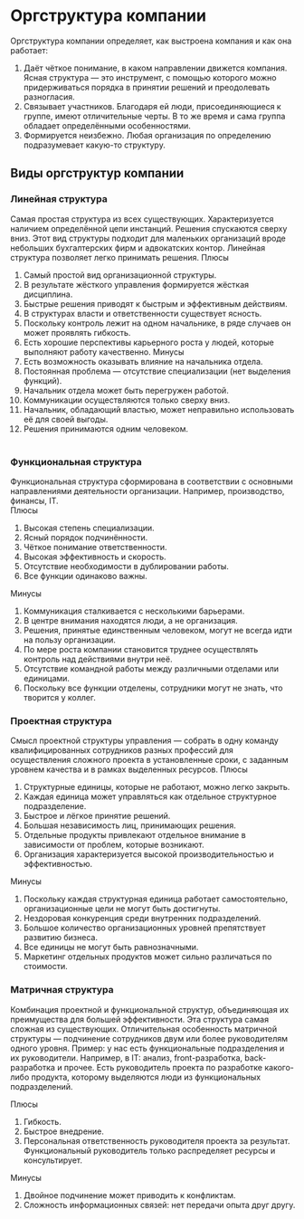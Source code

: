 # Оргструктура компании
       
Оргструктура компании определяет, как выстроена компания и как она работает:         
1.	Даёт чёткое понимание, в каком направлении движется компания. Ясная структура — это инструмент, с помощью которого можно придерживаться порядка в принятии решений и преодолевать разногласия.
2.	Связывает участников. Благодаря ей люди, присоединяющиеся к группе, имеют отличительные черты. В то же время и сама группа обладает определёнными особенностями.
3.	Формируется неизбежно. Любая организация по определению подразумевает какую-то структуру.
             
## Виды оргструктур компании      
         
### Линейная структура          
       
Самая простая структура из всех существующих. Характеризуется наличием определённой цепи инстанций. Решения спускаются сверху вниз. Этот вид структуры подходит для маленьких организаций вроде небольших бухгалтерских фирм и адвокатских контор. Линейная структура позволяет легко принимать решения.
Плюсы       
1.	Самый простой вид организационной структуры.
2.	В результате жёсткого управления формируется жёсткая дисциплина.
3.	Быстрые решения приводят к быстрым и эффективным действиям.
4.	В структурах власти и ответственности существует ясность.
5.	Поскольку контроль лежит на одном начальнике, в ряде случаев он может проявлять гибкость.
6.	Есть хорошие перспективы карьерного роста у людей, которые выполняют работу качественно.
Минусы     
1.	Есть возможность оказывать влияние на начальника отдела.
2.	Постоянная проблема — отсутствие специализации (нет выделения функций).
3.	Начальник отдела может быть перегружен работой.
4.	Коммуникации осуществляются только сверху вниз.
5.	Начальник, обладающий властью, может неправильно использовать её для своей выгоды.
6.	Решения принимаются одним человеком.        
         
### Функциональная структура
       
Функциональная структура сформирована в соответствии с основными направлениями деятельности организации. Например, производство, финансы, IT.     
Плюсы     
1.	Высокая степень специализации.
2.	Ясный порядок подчинённости.
3.	Чёткое понимание ответственности.
4.	Высокая эффективность и скорость.
5.	Отсутствие необходимости в дублировании работы.
6.	Все функции одинаково важны.
       
Минусы        
1.	Коммуникация сталкивается с несколькими барьерами.
2.	В центре внимания находятся люди, а не организация.
3.	Решения, принятые единственным человеком, могут не всегда идти на пользу организации.
4.	По мере роста компании становится труднее осуществлять контроль над действиями внутри неё.
5.	Отсутствие командной работы между различными отделами или единицами.
6.	Поскольку все функции отделены, сотрудники могут не знать, что творится у коллег.         
        
### Проектная структура     
        
Смысл проектной структуры управления — собрать в одну команду квалифицированных сотрудников разных профессий для осуществления сложного проекта в установленные сроки, с заданным уровнем качества и в рамках выделенных ресурсов.
Плюсы   
1.	Структурные единицы, которые не работают, можно легко закрыть.
2.	Каждая единица может управляться как отдельное структурное подразделение.
3.	Быстрое и лёгкое принятие решений.
4.	Большая независимость лиц, принимающих решения.
5.	Отдельные продукты привлекают отдельное внимание в зависимости от проблем, которые возникают.
6.	Организация характеризуется высокой производительностью и эффективностью.
       
Минусы          
1.	Поскольку каждая структурная единица работает самостоятельно, организационные цели не могут быть достигнуты.
2.	Нездоровая конкуренция среди внутренних подразделений.
3.	Большое количество организационных уровней препятствует развитию бизнеса.
4.	Все единицы не могут быть равнозначными.
5.	Маркетинг отдельных продуктов может сильно различаться по стоимости.
       
### Матричная структура     
           
Комбинация проектной и функциональной структур, объединяющая их преимущества для большей эффективности. Эта структура самая сложная из существующих. Отличительная особенность матричной структуры — подчинение сотрудников двум или более руководителям одного уровня.
Пример: у нас есть функциональные подразделения и их руководители. Например, в IT: анализ, front-разработка, back-разработка и прочее. Есть руководитель проекта по разработке какого-либо продукта, которому выделяются люди из функциональных подразделений.
      
Плюсы     
1.	Гибкость. 
2.	Быстрое внедрение.
3.	Персональная ответственность руководителя проекта за результат. Функциональный руководитель только распределяет ресурсы и консультирует.
        
Минусы     
1.	Двойное подчинение может приводить к конфликтам.
2.	Сложность информационных связей: нет передачи опыта друг другу. 
    
